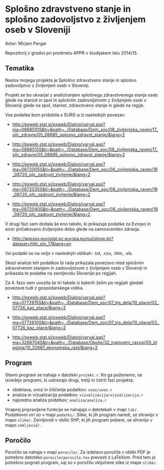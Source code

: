 # Splošno zdravstveno stanje in splošno zadovoljstvo z življenjem oseb v Sloveniji

Avtor: Mirjam Pergar

Repozitorij z gradivi pri predmetu APPR v študijskem letu 2014/15.

## Tematika

Naslov mojega projekta je Splošno zdravstveno stanje in splošno zadovoljstvo z življenjem oseb v Sloveniji. 

Projekt se bo ukvarjal z analiziranjem splošnega zdravstvenega stanja oseb glede na starost in spol in splošnim zadovoljstvom z življenjem oseb v Sloveniji glede na spol, starost, zdravstveno stanje in glede na regije.

Vse podatke bom pridobila s SURS-a iz naslednjih povezav:

* http://pxweb.stat.si/pxweb/Dialog/varval.asp?ma=0868510S&ti=&path=../Database/Dem_soc/08_zivljenjska_raven/17_silc_zdravje/05_08685_splosno_zdravst_stanje/&lang=2

* http://pxweb.stat.si/pxweb/Dialog/varval.asp?ma=0868515S&ti=&path=../Database/Dem_soc/08_zivljenjska_raven/17_silc_zdravje/05_08685_splosno_zdravst_stanje/&lang=2

* http://pxweb.stat.si/pxweb/Dialog/varval.asp?ma=0872005S&ti=&path=../Database/Dem_soc/08_zivljenjska_raven/18_08720_silc_zadovol_zivljenje/&lang=2


* http://pxweb.stat.si/pxweb/Dialog/varval.asp?ma=0872035S&ti=&path=../Database/Dem_soc/08_zivljenjska_raven/18_08720_silc_zadovol_zivljenje/&lang=2

* http://pxweb.stat.si/pxweb/Dialog/varval.asp?ma=0872040S&ti=&path=../Database/Dem_soc/08_zivljenjska_raven/18_08720_silc_zadovol_zivljenje/&lang=2

V drugi fazi sem dodala še eno tabelo, ki prikazuje podatke za Evropo in sicer pričakovano življenjsko dobo glede na samoocenitev zdravja. 

* http://appsso.eurostat.ec.europa.eu/nui/show.do?dataset=hlth_silc_17&lang=en

Vsi podatki so na voljo v naslednjih oblikah: .txt, .csv, .htm, .xls.

Skozi analize teh podatkov bi rada prikazala povezavo med splošnim zdravstvenim stanjem in zadovoljstvom z življenjem oseb v Sloveniji in prikazala te podatke na zemljevidu Slovenije po regijah.

Za 4. fazo sem uvozila še tri tabele iz katerih želim po regijah gledati povezave tudi z gospodarskega vidika.

* http://pxweb.stat.si/pxweb/Dialog/varval.asp?ma=0772615S&ti=&path=../Database/Dem_soc/07_trg_dela/10_place/02_07726_kaz_place/&lang=2

* http://pxweb.stat.si/pxweb/Dialog/varval.asp?ma=0772610S&ti=&path=../Database/Dem_soc/07_trg_dela/10_place/02_07726_kaz_place/&lang=2

* http://pxweb.stat.si/pxweb/Dialog/varval.asp?ma=3268704S&ti=&path=../Database/Okolje/32_trajnostni_razvoj/05_blaginja/10_32687_ekonomska_rast/&lang=2

## Program

Glavni program se nahaja v datoteki `projekt.r`. Ko ga poženemo, se izvedejo
programi, ki ustrezajo drugi, tretji in četrti fazi projekta:

* obdelava, uvoz in čiščenje podatkov: `uvoz/uvoz.r`
* analiza in vizualizacija podatkov: `vizualizacija/vizualizacija.r`
* napredna analiza podatkov: `analiza/analiza.r`

Vnaprej pripravljene funkcije se nahajajo v datotekah v mapi `lib/`. Podatkovni
viri so v mapi `podatki/`. Slike, ki jih program naredi, se shranijo v mapo
`slike/`. Zemljevidi v obliki SHP, ki jih program pobere, se shranijo v mapo
`zemljevid/`.

## Poročilo

Poročilo se nahaja v mapi `porocilo/`. Za izdelavo poročila v obliki PDF je
potrebno datoteko `porocilo/porocilo.tex` prevesti z LaTeXom. Pred tem je
potrebno pognati program, saj so v poročilu vključene slike iz mape `slike/`.
